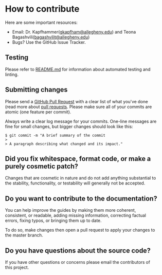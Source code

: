 # How to contribute

Here are some important resources:

  * Email: Dr. Kapfhammer(gkapfham@allegheny.edu) and Teona Bagashvili(bagashvilit@allegheny.edu)
  * Bugs? Use the GitHub Issue Tracker.

## Testing

Please refer to [README.md](README.md) for information about automated testing and linting.

## Submitting changes

Please send a [GitHub Pull Request](https://github.com/Allegheny-Mozilla-Fellows/facial_recognition_bias) with a clear list of what you've done (read more about [pull requests](pull_request_template.md). Please make sure all of your commits are atomic (one feature per commit).

Always write a clear log message for your commits. One-line messages are fine for small changes, but bigger changes should look like this:

    $ git commit -m "A brief summary of the commit
    >
    > A paragraph describing what changed and its impact."

## Did you fix whitespace, format code, or make a purely cosmetic patch?

Changes that are cosmetic in nature and do not add anything substantial to the stability, functionality, or testability will generally not be accepted.

## Do you want to contribute to the documentation?

You can help improve the guides by making them more coherent, consistent, or readable, adding missing information, correcting factual errors, fixing typos, or bringing them up to date.

To do so, make changes then open a pull request to apply your changes to the master branch.

## Do you have questions about the source code?

If you have other questions or concerns please email the contributors of this project.